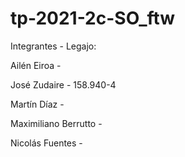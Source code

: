# tp-2021-2c-SO_ftw

Integrantes - Legajo:

Ailén Eiroa -

José Zudaire - 158.940-4 

Martín Díaz -

Maximiliano Berrutto - 

Nicolás Fuentes - 
